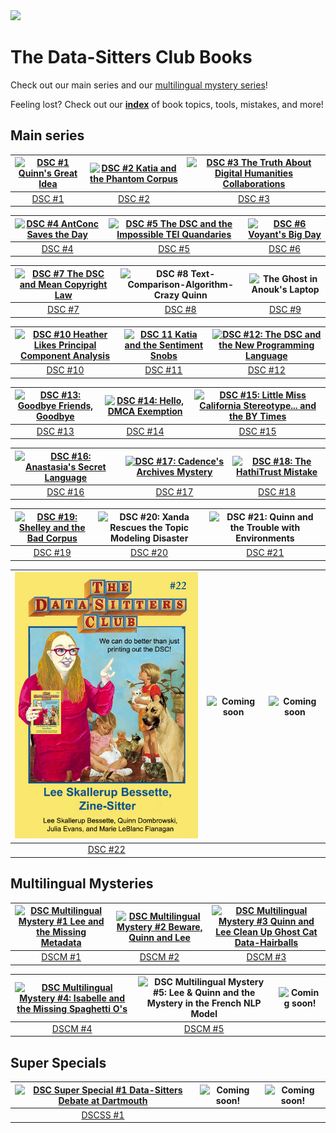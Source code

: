 <img src="https://datasittersclub.github.io/site/_static/DSClogo.png" />

# The Data-Sitters Club Books

Check out our main series and our <a href="#mystery">multilingual mystery series</a>!

Feeling lost? Check out our **[index](genindex)** of book topics, tools, mistakes, and more!

## Main series

| [![DSC #1 Quinn's Great Idea](_static/images/bookcovers/dsc1_cover.jpg)](dsc1.md) | [![DSC #2 Katia and the Phantom Corpus](_static/images/bookcovers/dsc2_cover.jpg)](dsc2.md) | [![DSC #3 The Truth About Digital Humanities Collaborations](_static/images/bookcovers/dsc3_cover.jpg)](dsc3.md) |
| :-------------------------------------------------------------------------------: | :-----------------------------------------------------------------------------------------: | :--------------------------------------------------------------------------------------------------------------: |
|                                 [DSC #1](dsc1.md)                                 |                                      [DSC #2](dsc2.md)                                      |                                                [DSC #3](dsc3.md)                                                 |

| [![DSC #4 AntConc Saves the Day](_static/images/bookcovers/dsc4_cover.jpg)](dsc4.md) | [![DSC #5 The DSC and the Impossible TEI Quandaries](_static/images/bookcovers/dsc5_cover.jpg)](dsc5.md) | [![DSC #6 Voyant's Big Day](_static/images/bookcovers/dsc6_cover.jpg)](dsc6.md) |
| :----------------------------------------------------------------------------------: | :------------------------------------------------------------------------------------------------------: | :-----------------------------------------------------------------------------: |
|                                  [DSC #4](dsc4.md)                                   |                                            [DSC #5](dsc5.md)                                             |                                [DSC #6](dsc6.md)                                |

| [![DSC #7 The DSC and Mean Copyright Law](_static/images/bookcovers/dsc7_cover.jpg) ](dsc7.md) | ![DSC #8 Text-Comparison-Algorithm-Crazy Quinn](_static/images/bookcovers/dsc8_cover.jpg) | ![The Ghost in Anouk's Laptop](_static/images/bookcovers/dsc9_cover.jpg) |
| :--------------------------------------------------------------------------------------------: | :---------------------------------------------------------------------------------------: | :----------------------------------------------------------------------: |
|                                       [DSC #7](dsc7.md)                                        |                                     [DSC #8](dsc8.ipynb)                                     |                            [DSC #9](dsc9.ipynb)                             |

| [![DSC #10 Heather Likes Principal Component Analysis](_static/images/bookcovers/dsc10_cover.jpg) ](dsc10.ipynb) | [![DSC 11 Katia and the Sentiment Snobs](_static/images/bookcovers/dsc11_cover.jpg)](dsc11.ipynb) | [![DSC #12: The DSC and the New Programming Language](_static/images/bookcovers/dsc12_cover.jpg)](dsc12.md) |
| :-----------------------------------------------------------------------------------------------------------: | :--------------------------------------------------------------------------------------------: | :---------------------------------------------------------------------------------------------------------: |
|                                              [DSC #10](dsc10.ipynb)                                              |                                      [DSC #11](dsc11.ipynb)                                       |                                             [DSC #12](dsc12.md)                                             |

| [![DSC #13: Goodbye Friends, Goodbye](_static/images/bookcovers/dsc13_cover.jpg)](dsc13.md) | [![DSC #14: Hello, DMCA Exemption](_static/images/bookcovers/dsc14_cover.jpg)](dsc14.md) | [![DSC #15: Little Miss California Stereotype... and the BY Times](_static/images/bookcovers/dsc15_cover.jpg)](dsc15.ipynb) |
| :-----------------------------------------------------------------------------------------: | :--------------------------------------------------------------------------------------: | :----------------------------------------------------------------------------------------------------------------------: |
|                                     [DSC #13](dsc13.md)                                     |                                   [DSC #14](dsc14.md)                                    |                                                   [DSC #15](dsc15.ipynb)                                                    |

| [![DSC #16: Anastasia's Secret Language](_static/images/bookcovers/dsc16_cover.jpg)](dsc16.md) | [![DSC #17: Cadence's Archives Mystery](_static/images/bookcovers/dsc17_cover.jpg)](dsc17.md) | [![DSC #18: The HathiTrust Mistake](_static/images/bookcovers/dsc18_cover.jpg)](dsc18.md) |
| :--------------------------------------------------------------------------------------------: | :-------------------------------------------------------------------------------------------: | :---------------------------------------------------------------------------------------: |
|                                      [DSC #16](dsc16.md)                                       |                                      [DSC #17](dsc17.md)                                      |                                    [DSC #18](dsc18.md)                                    |

| [![DSC #19: Shelley and the Bad Corpus](_static/images/bookcovers/dsc19_cover.jpg)](dsc19.ipynb) | ![DSC #20: Xanda Rescues the Topic Modeling Disaster](_static/images/bookcovers/dsc20_cover.jpg) | ![DSC #21: Quinn and the Trouble with Environments](_static/images/bookcovers/dsc21_cover.jpg) |
| :-------------------------------------------------------------------------------------------: | :----------------------------------------------------------------------------------------------: | :-------------------------------------------------------: |
|                                      [DSC #19](dsc19.ipynb)                                      |                                       [DSC #20](dsc20.ipynb)                                        |     [DSC #21](dsc21.md)                                                            |

| [![DSC #22: Lee Skallerup Bessette, Zine-Sitter](_static/images/bookcovers/dsc22_cover.jpg)](dsc22.md) | ![Coming soon](_static/images/bookcovers/blankcover.png) | ![Coming soon](_static/images/bookcovers/blankcover.png) |
| :-------------------------------------------------------------------------------------------: | :----------------------------------------------------------------------------------------------: | :-------------------------------------------------------: |
|                                      [DSC #22](dsc22.md)                                      |                                                                               |      

<a name="mystery" />

## Multilingual Mysteries

| [![DSC Multilingual Mystery #1 Lee and the Missing Metadata](_static/images/bookcovers/dscm1_cover.jpg)](dscm1.md) | [![DSC Multilingual Mystery #2 Beware, Quinn and Lee](_static/images/bookcovers/dscm2_cover.jpg)](dscm2.ipynb) | [![DSC Multilingual Mystery #3 Quinn and Lee Clean Up Ghost Cat Data-Hairballs](_static/images/bookcovers/dscm3_cover.jpg)](dscm3.md) |
| :----------------------------------------------------------------------------------------------------------------: | :---------------------------------------------------------------------------------------------------------: | :-----------------------------------------------------------------------------------------------------------------------------------: |
|                                                [DSCM #1](dscm1.md)                                                 |                                             [DSCM #2](dscm2.ipynb)                                             |                                                          [DSCM #3](dscm3.md)                                                          |

| [![DSC Multilingual Mystery #4: Isabelle and the Missing Spaghetti O's](_static/images/bookcovers/dscm4_cover.jpg) ](dscm4.ipynb) | ![DSC Multilingual Mystery #5: Lee & Quinn and the Mystery in the French NLP Model](_static/images/bookcovers/dscm5_cover.jpg) | ![Coming soon!](_static/images/bookcovers/blankcover.png) |
| :----------------------------------------------------------------------------------------------------------------------------: | :----------------------------------------------------------------------------------------------------------------------------: | :-------------------------------------------------------: |
|                                                      [DSCM #4](dscm4.ipynb)                                                       |                                                      [DSCM #5](dscm5.ipynb)                                                       |                                                      |

<a name="superspecial" />

## Super Specials

| [![DSC Super Special #1 Data-Sitters Debate at Dartmouth](_static/images/bookcovers/dscss1_cover.jpg)](dscss1.md) | ![Coming soon!](_static/images/bookcovers/blankcover.png) | ![Coming soon!](_static/images/bookcovers/blankcover.png) |
| :----------------------------------------------------------------------------------------------------------------: | :---------------------------------------------------------------------------------------------------------: | :-----------------------------------------------------------------------------------------------------------------------------------: |
|                                                [DSCSS #1](dscss1.md)                                                 |                                                                                          |                                                                                                                  |

